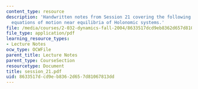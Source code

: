 ```yaml
---
content_type: resource
description: 'Handwritten notes from Session 21 covering the following topic: Linearized
  equations of motion near equilibria of Holonomic systems.'
file: /media/courses/2-032-dynamics-fall-2004/8633517dcd9eb8362d657d81067813dd_session_21.pdf
file_type: application/pdf
learning_resource_types:
- Lecture Notes
ocw_type: OCWFile
parent_title: Lecture Notes
parent_type: CourseSection
resourcetype: Document
title: session_21.pdf
uid: 8633517d-cd9e-b836-2d65-7d81067813dd
---
```

